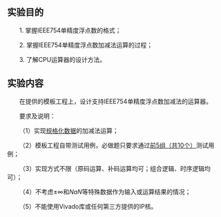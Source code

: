 ## 实验目的

&emsp;&emsp;1. 掌握IEEE754单精度浮点数的格式；

&emsp;&emsp;2. 掌握IEEE754单精度浮点数加减法运算的过程；

&emsp;&emsp;3. 了解CPU运算器的设计方法。


## 实验内容

&emsp;&emsp;在提供的模板工程上，设计支持IEEE754单精度浮点数加减法的运算器。

&emsp;&emsp;要求及说明：

&emsp;&emsp;（1）实现<u>规格化数据</u>的加减法运算；

&emsp;&emsp;（2）模板工程自带测试用例，必做题只要求通过<u>前5组（共10个）</u>测试用例；

&emsp;&emsp;（3）实现方式不限（原码运算、补码运算均可；组合逻辑、时序逻辑均可）；

&emsp;&emsp;（4）不考虑$\pm \infty$和$NaN$等特殊数据作为输入或运算结果的情况；

&emsp;&emsp;（5）不能使用Vivado库或任何第三方提供的IP核。
